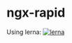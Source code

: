 # ngx-rapid

Using lerna: [![lerna](https://img.shields.io/badge/maintained%20with-lerna-cc00ff.svg)](https://lernajs.io/)
